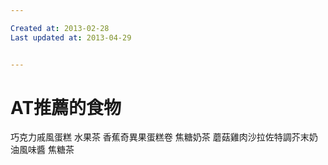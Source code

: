 ```yaml
---

Created at: 2013-02-28
Last updated at: 2013-04-29


---
```


# AT推薦的食物


巧克力戚風蛋糕
水果茶
香蕉奇異果蛋糕卷
焦糖奶茶
蘑菇雞肉沙拉佐特調芥末奶油風味醬
焦糖茶

